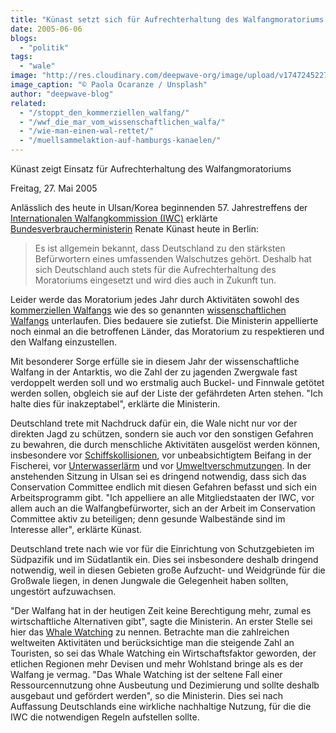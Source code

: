 ```yaml
---
title: "Künast setzt sich für Aufrechterhaltung des Walfangmoratoriums ein"
date: 2005-06-06
blogs: 
  - "politik"
tags: 
  - "wale"
image: "http://res.cloudinary.com/deepwave-org/image/upload/v1747245227/deepwave.org/Paola_Ocaranza_Walflosse_Kuenast_setzt_sich_fuer_Aufrechterhaltung_des_Walfangmoratoriums_ein.jpg"
image_caption: "© Paola Ocaranze / Unsplash"
author: "deepwave-blog"
related: 
  - "/stoppt_den_kommerziellen_walfang/"
  - "/wwf_die_mar_vom_wissenschaftlichen_walfa/"
  - "/wie-man-einen-wal-rettet/"
  - "/muellsammelaktion-auf-hamburgs-kanaelen/"
---
```


Künast zeigt Einsatz für Aufrechterhaltung des Walfangmoratoriums

Freitag, 27. Mai 2005

Anlässlich des heute in Ulsan/Korea beginnenden 57. Jahrestreffens der [Internationalen Walfangkommission (IWC)](https://de.whales.org/wdc-ziele/walfang-stoppen/die-internationale-walfangkommission-iwc/) erklärte [Bundesverbraucherministerin](https://www.bmel.de/DE/Home/home_node.html) Renate Künast heute in Berlin:

> Es ist allgemein bekannt, dass Deutschland zu den stärksten Befürwortern eines umfassenden Walschutzes gehört. Deshalb hat sich Deutschland auch stets für die Aufrechterhaltung des Moratoriums eingesetzt und wird dies auch in Zukunft tun.

Leider werde das Moratorium jedes Jahr durch Aktivitäten sowohl des [kommerziellen Walfangs](https://www.deepwave.org/stoppt_den_kommerziellen_walfang/) wie des so genannten [wissenschaftlichen Walfangs](https://www.deepwave.org/wwf_die_mar_vom_wissenschaftlichen_walfa/) unterlaufen. Dies bedauere sie zutiefst. Die Ministerin appellierte noch einmal an die betroffenen Länder, das Moratorium zu respektieren und den Walfang einzustellen.

Mit besonderer Sorge erfülle sie in diesem Jahr der wissenschaftliche Walfang in der Antarktis, wo die Zahl der zu jagenden Zwergwale fast verdoppelt werden soll und wo erstmalig auch Buckel- und Finnwale getötet werden sollen, obgleich sie auf der Liste der gefährdeten Arten stehen. "Ich halte dies für inakzeptabel", erklärte die Ministerin.

Deutschland trete mit Nachdruck dafür ein, die Wale nicht nur vor der direkten Jagd zu schützen, sondern sie auch vor den sonstigen Gefahren zu bewahren, die durch menschliche Aktivitäten ausgelöst werden können, insbesondere vor [Schiffskollisionen](https://www.deepwave.org/wie-man-einen-wal-rettet/), vor unbeabsichtigtem Beifang in der Fischerei, vor [Unterwasserlärm](https://www.deepwave.org/die-ozeane/laerm/) und vor [Umweltverschmutzungen](https://www.deepwave.org/muellsammelaktion-auf-hamburgs-kanaelen/). In der anstehenden Sitzung in Ulsan sei es dringend notwendig, dass sich das Conservation Committee endlich mit diesen Gefahren befasst und sich ein Arbeitsprogramm gibt. "Ich appelliere an alle Mitgliedstaaten der IWC, vor allem auch an die Walfangbefürworter, sich an der Arbeit im Conservation Committee aktiv zu beteiligen; denn gesunde Walbestände sind im Interesse aller", erklärte Künast.

Deutschland trete nach wie vor für die Einrichtung von Schutzgebieten im Südpazifik und im Südatlantik ein. Dies sei insbesondere deshalb dringend notwendig, weil in diesen Gebieten große Aufzucht- und Weidgründe für die Großwale liegen, in denen Jungwale die Gelegenheit haben sollten, ungestört aufzuwachsen.

"Der Walfang hat in der heutigen Zeit keine Berechtigung mehr, zumal es wirtschaftliche Alternativen gibt", sagte die Ministerin. An erster Stelle sei hier das [Whale Watching](http://res.cloudinary.com/deepwave-org/image/upload/v1747245229/deepwave.org/DWfacts_Whalewatching.CDPOG_2016.pdf) zu nennen. Betrachte man die zahlreichen weltweiten Aktivitäten und berücksichtige man die steigende Zahl an Touristen, so sei das Whale Watching ein Wirtschaftsfaktor geworden, der etlichen Regionen mehr Devisen und mehr Wohlstand bringe als es der Walfang je vermag. "Das Whale Watching ist der seltene Fall einer Ressourcennutzung ohne Ausbeutung und Dezimierung und sollte deshalb ausgebaut und gefördert werden", so die Ministerin. Dies sei nach Auffassung Deutschlands eine wirkliche nachhaltige Nutzung, für die die IWC die notwendigen Regeln aufstellen sollte.
